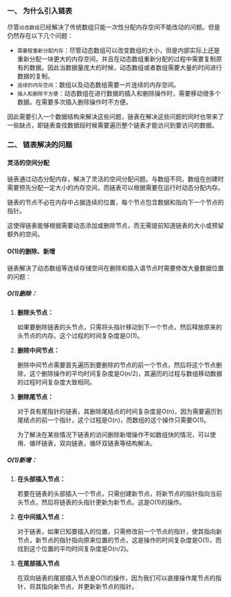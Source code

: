 ### 一、 为什么引入链表

尽管`动态数组`已经解决了传统数组只能一次性分配内存空间不能改动的问题。但是仍然存在以下几个问题：

- `需要程重新分配内存`：尽管动态数组可以改变数组的大小，但是内部实际上还是重新分配一块更大的内存空间，并且在动态数组重新分配的过程中需要复制原有的数据。因此当数据量庞大的时候，动态数组或者数组需要大量的时间进行数据的复制。
- `连续的内存空间`：数组以及动态数组需要一片连续的内存空间。
- `插入和删除不方便`：动态数组在进行数据的插入和删除操作时，需要移动很多个数据。在需要多次插入删除操作时不方便。

因此需要引入一个数据结构来解决这些问题，链表在解决这些问题的同时也带来了一些缺点，即链表查找数据段时候需要遍历整个链表才能访问到要访问的数据。

### 二、 链表解决的问题

#### 灵活的空间分配

链表通过动态分配内存，解决了灵活的空间分配问题。与数组不同，数组在创建时需要预先分配一定大小的内存空间，而链表可以根据需要在运行时动态分配内存。

链表的节点不必在内存中占据连续的位置，每个节点包含数据和指向下一个节点的指针。

这使得链表能够根据需要动态添加或删除节点，而无需提前知道链表的大小或预留额外的空间。

#### O(1)的删除、新增


链表解决了动态数组等连续存储空间在删除和插入语节点时需要修改大量数据位置的问题：

##### O(1)删除：

1. **删除头节点：**

   如果要删除链表的头节点，只需将头指针移动到下一个节点，然后释放原来的头节点的内存。这个过程的时间复杂度是O(1)。

2. **删除中间节点：**

   删除中间节点需要首先遍历到要删除的节点的前一个节点，然后将这个节点删除，这个删除操作的平均时间复杂度是O(n/2)，其遍历的过程与数组移动数据的过程时间复杂度大致相同。

3. **删除尾节点：**

   对于具有尾指针的链表，其删除尾结点的时间复杂度是O(n)，因为需要遍历到尾结点的前一个指针，这个过程是O(n)，而数组的这个操作只需要O(1)。

   为了解决在某些情况下链表的访问删除新增操作不如数组快的情况，可以使用、循环链表，双向链表，循环双链表等结构解决。

##### O(1)新增：

1. **在头部插入节点：**

   若要在链表的头部插入一个节点，只需创建新节点，将新节点的指针指向当前头节点，然后将链表的头指针更新为新节点。这是O(1)的操作。

2. **在中间插入节点：**

   对于链表，如果已知要插入的位置，只需修改前一个节点的指针，使其指向新节点，新节点的指针指向原来位置的节点，这是操作的时间复杂度是O(1)，而找到这个位置的平均时间复杂度是O(n/2)。

3. **在尾部插入节点**

   在双向链表的尾部插入节点是O(1)的操作，因为我们可以直接操作尾节点的指针，将其指向新节点，并更新新节点的指针。

